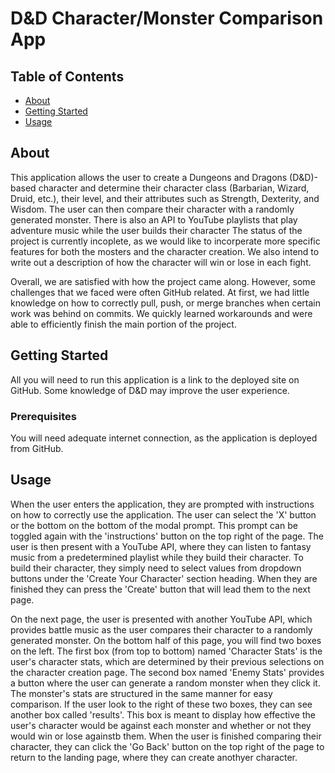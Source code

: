 # D&D Character/Monster Comparison App

## Table of Contents

- [About](#about)
- [Getting Started](#getting_started)
- [Usage](#usage)

## About <a name = "about"></a>

This application allows the user to create a Dungeons and Dragons (D&D)-based character and determine their character class (Barbarian, Wizard, Druid, etc.), their level, and their attributes such as Strength, Dexterity, and Wisdom. The user can then compare their character with a randomly generated monster. There is also an API to YouTube playlists that play adventure music while the user builds their character The status of the project is currently incoplete, as we would like to incorperate more specific features for both the mosters and the character creation. We also intend to write out a description of how the character will win or lose in each fight.

Overall, we are satisfied with how the project came along. However, some challenges that we faced were often GitHub related. At first, we had little knowledge on how to correctly pull, push, or merge branches when certain work was behind on commits. We quickly learned workarounds and were able to efficiently finish the main portion of the project.

## Getting Started <a name = "getting_started"></a>

All you will need to run this application is a link to the deployed site on GitHub. Some knowledge of D&D may improve the user experience.

### Prerequisites

You will need adequate internet connection, as the application is deployed from GitHub.

## Usage <a name = "usage"></a>

When the user enters the application, they are prompted with instructions on how to correctly use the application. The user can select the 'X' button or the bottom on the bottom of the modal prompt. This prompt can be toggled again with the 'instructions' button on the top right of the page. The user is then present with a YouTube API, where they can listen to fantasy music from a predetermined playlist while they build their character. To build their character, they simply need to select values from dropdown buttons under the 'Create Your Character' section heading.  When they are finished they can press the 'Create' button that will lead them to the next page.

On the next page, the user is presented with another YouTube API, which provides battle music as the user compares their character to a randomly generated monster. On the bottom half of this page, you will find two boxes on the left. The first box (from top to bottom) named 'Character Stats' is the user's character stats, which are determined by their previous selections on the character creation page. The second box named 'Enemy Stats' provides a button where the user can generate a random monster when they click it. The monster's stats are structured in the same manner for easy comparison. If the user look to the right of these two boxes, they can see another box called 'results'. This box is meant to display how effective the user's character would be against each monster and whether or not they would win or lose againstb them. When the user is finished comparing their character, they can click the 'Go Back' button on the top right of the page to return to the landing page, where they can create anothyer character.